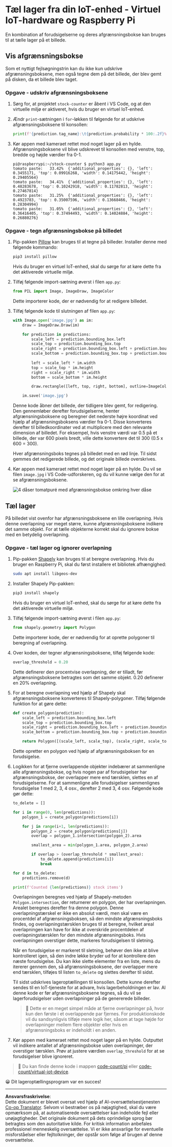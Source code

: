 <!--
CO_OP_TRANSLATOR_METADATA:
{
  "original_hash": "9c4320311c0f2c1884a6a21265d98a51",
  "translation_date": "2025-08-27T22:18:53+00:00",
  "source_file": "5-retail/lessons/2-check-stock-device/single-board-computer-count-stock.md",
  "language_code": "da"
}
-->
# Tæl lager fra din IoT-enhed - Virtuel IoT-hardware og Raspberry Pi

En kombination af forudsigelserne og deres afgrænsningsbokse kan bruges til at tælle lager på et billede.

## Vis afgrænsningsbokse

Som et nyttigt fejlsøgningstrin kan du ikke kun udskrive afgrænsningsboksene, men også tegne dem på det billede, der blev gemt på disken, da et billede blev taget.

### Opgave - udskriv afgrænsningsboksene

1. Sørg for, at projektet `stock-counter` er åbent i VS Code, og at den virtuelle miljø er aktiveret, hvis du bruger en virtuel IoT-enhed.

1. Ændr `print`-sætningen i `for`-løkken til følgende for at udskrive afgrænsningsboksene til konsollen:

    ```python
    print(f'{prediction.tag_name}:\t{prediction.probability * 100:.2f}%\t{prediction.bounding_box}')
    ```

1. Kør appen med kameraet rettet mod noget lager på en hylde. Afgrænsningsboksene vil blive udskrevet til konsollen med venstre, top, bredde og højde værdier fra 0-1.

    ```output
    pi@raspberrypi:~/stock-counter $ python3 app.py 
    tomato paste:   33.42%  {'additional_properties': {}, 'left': 0.3455171, 'top': 0.09916268, 'width': 0.14175442, 'height': 0.29405564}
    tomato paste:   34.41%  {'additional_properties': {}, 'left': 0.48283678, 'top': 0.10242918, 'width': 0.11782813, 'height': 0.27467814}
    tomato paste:   31.25%  {'additional_properties': {}, 'left': 0.4923783, 'top': 0.35007596, 'width': 0.13668466, 'height': 0.28304994}
    tomato paste:   31.05%  {'additional_properties': {}, 'left': 0.36416405, 'top': 0.37494493, 'width': 0.14024884, 'height': 0.26880276}
    ```

### Opgave - tegn afgrænsningsbokse på billedet

1. Pip-pakken [Pillow](https://pypi.org/project/Pillow/) kan bruges til at tegne på billeder. Installer denne med følgende kommando:

    ```sh
    pip3 install pillow
    ```

    Hvis du bruger en virtuel IoT-enhed, skal du sørge for at køre dette fra det aktiverede virtuelle miljø.

1. Tilføj følgende import-sætning øverst i filen `app.py`:

    ```python
    from PIL import Image, ImageDraw, ImageColor
    ```

    Dette importerer kode, der er nødvendig for at redigere billedet.

1. Tilføj følgende kode til slutningen af filen `app.py`:

    ```python
    with Image.open('image.jpg') as im:
        draw = ImageDraw.Draw(im)
    
        for prediction in predictions:
            scale_left = prediction.bounding_box.left
            scale_top = prediction.bounding_box.top
            scale_right = prediction.bounding_box.left + prediction.bounding_box.width
            scale_bottom = prediction.bounding_box.top + prediction.bounding_box.height
            
            left = scale_left * im.width
            top = scale_top * im.height
            right = scale_right * im.width
            bottom = scale_bottom * im.height
    
            draw.rectangle([left, top, right, bottom], outline=ImageColor.getrgb('red'), width=2)
    
        im.save('image.jpg')
    ```

    Denne kode åbner det billede, der tidligere blev gemt, for redigering. Den gennemløber derefter forudsigelserne, henter afgrænsningsboksene og beregner det nederste højre koordinat ved hjælp af afgrænsningsboksens værdier fra 0-1. Disse konverteres derefter til billedkoordinater ved at multiplicere med den relevante dimension af billedet. For eksempel, hvis venstre værdi var 0.5 på et billede, der var 600 pixels bredt, ville dette konvertere det til 300 (0.5 x 600 = 300).

    Hver afgrænsningsboks tegnes på billedet med en rød linje. Til sidst gemmes det redigerede billede, og det originale billede overskrives.

1. Kør appen med kameraet rettet mod noget lager på en hylde. Du vil se filen `image.jpg` i VS Code-udforskeren, og du vil kunne vælge den for at se afgrænsningsboksene.

    ![4 dåser tomatpuré med afgrænsningsbokse omkring hver dåse](../../../../../translated_images/rpi-stock-with-bounding-boxes.b5540e2ecb7cd49f1271828d3be412671d950e87625c5597ea97c90f11e01097.da.jpg)

## Tæl lager

På billedet vist ovenfor har afgrænsningsboksene en lille overlapning. Hvis denne overlapning var meget større, kunne afgrænsningsboksene indikere det samme objekt. For at tælle objekterne korrekt skal du ignorere bokse med en betydelig overlapning.

### Opgave - tæl lager og ignorer overlapning

1. Pip-pakken [Shapely](https://pypi.org/project/Shapely/) kan bruges til at beregne overlapning. Hvis du bruger en Raspberry Pi, skal du først installere et bibliotek afhængighed:

    ```sh
    sudo apt install libgeos-dev
    ```

1. Installer Shapely Pip-pakken:

    ```sh
    pip3 install shapely
    ```

    Hvis du bruger en virtuel IoT-enhed, skal du sørge for at køre dette fra det aktiverede virtuelle miljø.

1. Tilføj følgende import-sætning øverst i filen `app.py`:

    ```python
    from shapely.geometry import Polygon
    ```

    Dette importerer kode, der er nødvendig for at oprette polygoner til beregning af overlapning.

1. Over koden, der tegner afgrænsningsboksene, tilføj følgende kode:

    ```python
    overlap_threshold = 0.20
    ```

    Dette definerer den procentvise overlapning, der er tilladt, før afgrænsningsboksene betragtes som det samme objekt. 0.20 definerer en 20% overlapning.

1. For at beregne overlapning ved hjælp af Shapely skal afgrænsningsboksene konverteres til Shapely-polygoner. Tilføj følgende funktion for at gøre dette:

    ```python
    def create_polygon(prediction):
        scale_left = prediction.bounding_box.left
        scale_top = prediction.bounding_box.top
        scale_right = prediction.bounding_box.left + prediction.bounding_box.width
        scale_bottom = prediction.bounding_box.top + prediction.bounding_box.height
    
        return Polygon([(scale_left, scale_top), (scale_right, scale_top), (scale_right, scale_bottom), (scale_left, scale_bottom)])
    ```

    Dette opretter en polygon ved hjælp af afgrænsningsboksen for en forudsigelse.

1. Logikken for at fjerne overlappende objekter indebærer at sammenligne alle afgrænsningsbokse, og hvis nogen par af forudsigelser har afgrænsningsbokse, der overlapper mere end tærsklen, slettes en af forudsigelserne. For at sammenligne alle forudsigelser sammenlignes forudsigelse 1 med 2, 3, 4 osv., derefter 2 med 3, 4 osv. Følgende kode gør dette:

    ```python
    to_delete = []

    for i in range(0, len(predictions)):
        polygon_1 = create_polygon(predictions[i])
    
        for j in range(i+1, len(predictions)):
            polygon_2 = create_polygon(predictions[j])
            overlap = polygon_1.intersection(polygon_2).area

            smallest_area = min(polygon_1.area, polygon_2.area)
    
            if overlap > (overlap_threshold * smallest_area):
                to_delete.append(predictions[i])
                break
    
    for d in to_delete:
        predictions.remove(d)

    print(f'Counted {len(predictions)} stock items')
    ```

    Overlapningen beregnes ved hjælp af Shapely-metoden `Polygon.intersection`, der returnerer en polygon, der har overlapningen. Arealet beregnes derefter fra denne polygon. Denne overlapningstærskel er ikke en absolut værdi, men skal være en procentdel af afgrænsningsboksen, så den mindste afgrænsningsboks findes, og overlapningstærsklen bruges til at beregne, hvilket areal overlapningen kan have for ikke at overskride procentdelen af overlapningstærsklen for den mindste afgrænsningsboks. Hvis overlapningen overstiger dette, markeres forudsigelsen til sletning.

    Når en forudsigelse er markeret til sletning, behøver den ikke at blive kontrolleret igen, så den indre løkke bryder ud for at kontrollere den næste forudsigelse. Du kan ikke slette elementer fra en liste, mens du itererer gennem den, så afgrænsningsboksene, der overlapper mere end tærsklen, tilføjes til listen `to_delete` og slettes derefter til sidst.

    Til sidst udskrives lageroptællingen til konsollen. Dette kunne derefter sendes til en IoT-tjeneste for at advare, hvis lagerbeholdningen er lav. Al denne kode er før afgrænsningsboksene tegnes, så du vil se lagerforudsigelser uden overlapninger på de genererede billeder.

    > 💁 Dette er en meget simpel måde at fjerne overlapninger på, hvor kun den første i et overlappende par fjernes. For produktionskode vil du sandsynligvis tilføje mere logik her, såsom at tage højde for overlapninger mellem flere objekter eller hvis en afgrænsningsboks er indeholdt i en anden.

1. Kør appen med kameraet rettet mod noget lager på en hylde. Outputtet vil indikere antallet af afgrænsningsbokse uden overlapninger, der overstiger tærsklen. Prøv at justere værdien `overlap_threshold` for at se forudsigelser blive ignoreret.

> 💁 Du kan finde denne kode i mappen [code-count/pi](../../../../../5-retail/lessons/2-check-stock-device/code-count/pi) eller [code-count/virtual-iot-device](../../../../../5-retail/lessons/2-check-stock-device/code-count/virtual-iot-device).

😀 Dit lageroptællingsprogram var en succes!

---

**Ansvarsfraskrivelse**:  
Dette dokument er blevet oversat ved hjælp af AI-oversættelsestjenesten [Co-op Translator](https://github.com/Azure/co-op-translator). Selvom vi bestræber os på nøjagtighed, skal du være opmærksom på, at automatiserede oversættelser kan indeholde fejl eller unøjagtigheder. Det originale dokument på dets oprindelige sprog bør betragtes som den autoritative kilde. For kritisk information anbefales professionel menneskelig oversættelse. Vi er ikke ansvarlige for eventuelle misforståelser eller fejltolkninger, der opstår som følge af brugen af denne oversættelse.